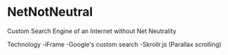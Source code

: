 NetNotNeutral
=============

Custom Search Engine of an Internet without Net Neutrality

Technology
-iFrame
-Google's custom search
-Skrollr.js (Parallax scrolling)
